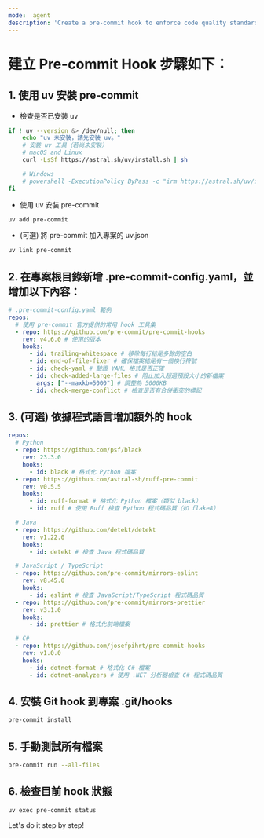 ```yaml
---
mode:  agent
description: 'Create a pre-commit hook to enforce code quality standards before committing changes.'
---
```


# 建立 Pre-commit Hook 步驟如下：

## 1. 使用 uv 安裝 pre-commit

- 檢查是否已安裝 uv

```zsh
if ! uv --version &> /dev/null; then
	echo "uv 未安裝，請先安裝 uv。"
	# 安裝 uv 工具（若尚未安裝）
	# macOS and Linux
	curl -LsSf https://astral.sh/uv/install.sh | sh

	# Windows
	# powershell -ExecutionPolicy ByPass -c "irm https://astral.sh/uv/install.ps1 | iex"
fi
```

- 使用 uv 安裝 pre-commit

```zsh
uv add pre-commit
```

- (可選) 將 pre-commit 加入專案的 uv.json

```zsh
uv link pre-commit
```

## 2. 在專案根目錄新增 .pre-commit-config.yaml，並增加以下內容：

```yaml
# .pre-commit-config.yaml 範例
repos:
  # 使用 pre-commit 官方提供的常用 hook 工具集
  - repo: https://github.com/pre-commit/pre-commit-hooks
    rev: v4.6.0 # 使用的版本
    hooks:
      - id: trailing-whitespace # 移除每行結尾多餘的空白
      - id: end-of-file-fixer # 確保檔案結尾有一個換行符號
      - id: check-yaml # 驗證 YAML 格式是否正確
      - id: check-added-large-files # 阻止加入超過預設大小的新檔案
	  	args: ["--maxkb=5000"] # 調整為 5000KB
      - id: check-merge-conflict # 檢查是否有合併衝突的標記
```

## 3. (可選) 依據程式語言增加額外的 hook

```yaml
repos:
  # Python
  - repo: https://github.com/psf/black
    rev: 23.3.0
    hooks:
      - id: black # 格式化 Python 檔案
  - repo: https://github.com/astral-sh/ruff-pre-commit
    rev: v0.5.5
    hooks:
      - id: ruff-format # 格式化 Python 檔案（類似 black）
      - id: ruff # 使用 Ruff 檢查 Python 程式碼品質（如 flake8）

  # Java
  - repo: https://github.com/detekt/detekt
    rev: v1.22.0
    hooks:
      - id: detekt # 檢查 Java 程式碼品質

  # JavaScript / TypeScript
  - repo: https://github.com/pre-commit/mirrors-eslint
    rev: v8.45.0
    hooks:
      - id: eslint # 檢查 JavaScript/TypeScript 程式碼品質
  - repo: https://github.com/pre-commit/mirrors-prettier
    rev: v3.1.0
    hooks:
      - id: prettier # 格式化前端檔案

  # C#
  - repo: https://github.com/josefpihrt/pre-commit-hooks
    rev: v1.0.0
    hooks:
      - id: dotnet-format # 格式化 C# 檔案
      - id: dotnet-analyzers # 使用 .NET 分析器檢查 C# 程式碼品質
```

## 4. 安裝 Git hook 到專案 .git/hooks

```zsh
pre-commit install
```

## 5. 手動測試所有檔案

```zsh
pre-commit run --all-files
```

## 6. 檢查目前 hook 狀態

```zsh
uv exec pre-commit status
```

Let's do it step by step!
